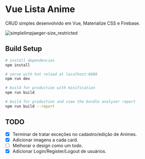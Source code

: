 # Vue Lista Anime

CRUD simples desenvolvido em Vue, Materialize CSS e Firebase.

![simplelimpjaeger-size_restricted](https://user-images.githubusercontent.com/30444471/43367119-7cf972da-931e-11e8-8fcf-53e43d9941bb.gif)

## Build Setup

``` bash
# install dependencies
npm install

# serve with hot reload at localhost:8080
npm run dev

# build for production with minification
npm run build

# build for production and view the bundle analyzer report
npm run build --report
```

## TODO
- [x] Terminar de tratar exceções no cadastro/edição de Animes.
- [x] Adicionar imagens a cada card.
- [ ] Melhorar o design como um todo.
- [x] Adicionar Login/Register/Logout de usuários.
